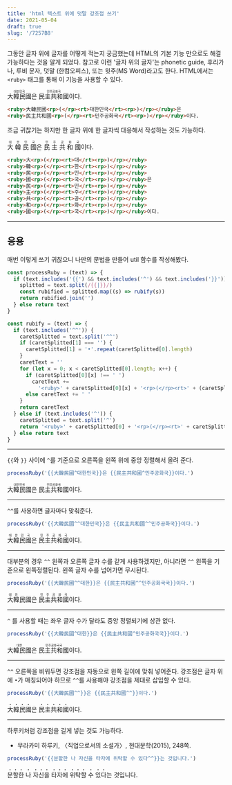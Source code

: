 ```yaml
---
title: 'html 텍스트 위에 덧말 강조점 쓰기'
date: 2021-05-04
draft: true
slug: '/7257B8'
---
```


그동안 글자 위에 글자를 어떻게 적는지 궁금했는데 HTML의 기본 기능 만으로도 해결 가능하다는 것을 알게 되었다. 참고로 이런 '글자 위의 글자'는 phonetic guide, 후리가나, 루비 문자, 덧말 (한컴오피스), 또는 윗주(MS Word)라고도 한다. HTML에서는 `<ruby>` 태그를 통해 이 기능을 사용할 수 있다.

<div>
  <ruby>大韓民國<rp>(</rp><rt>대한민국</rt><rp>)</rp></ruby>은
  <ruby>民主共和國<rp>(</rp><rt>민주공화국</rt><rp>)</rp></ruby>이다.
</div>

```html
<ruby>大韓民國<rp>(</rp><rt>대한민국</rt><rp>)</rp></ruby>은
<ruby>民主共和國<rp>(</rp><rt>민주공화국</rt><rp>)</rp></ruby>이다.
```

조금 귀찮기는 하지만 한 글자 위에 한 글자씩 대응해서 작성하는 것도 가능하다.

<div>
  <ruby>大<rp>(</rp><rt>대</rt><rp>)</rp></ruby>
  <ruby>韓<rp>(</rp><rt>한</rt><rp>)</rp></ruby>
  <ruby>民<rp>(</rp><rt>민</rt><rp>)</rp></ruby>
  <ruby>國<rp>(</rp><rt>국</rt><rp>)</rp></ruby>은
  <ruby>民<rp>(</rp><rt>민</rt><rp>)</rp></ruby>
  <ruby>主<rp>(</rp><rt>주</rt><rp>)</rp></ruby>
  <ruby>共<rp>(</rp><rt>공</rt><rp>)</rp></ruby>
  <ruby>和<rp>(</rp><rt>화</rt><rp>)</rp></ruby>
  <ruby>國<rp>(</rp><rt>국</rt><rp>)</rp></ruby>이다.
</div>

```html
<ruby>大<rp>(</rp><rt>대</rt><rp>)</rp></ruby>
<ruby>韓<rp>(</rp><rt>한</rt><rp>)</rp></ruby>
<ruby>民<rp>(</rp><rt>민</rt><rp>)</rp></ruby>
<ruby>國<rp>(</rp><rt>국</rt><rp>)</rp></ruby>은
<ruby>民<rp>(</rp><rt>민</rt><rp>)</rp></ruby>
<ruby>主<rp>(</rp><rt>주</rt><rp>)</rp></ruby>
<ruby>共<rp>(</rp><rt>공</rt><rp>)</rp></ruby>
<ruby>和<rp>(</rp><rt>화</rt><rp>)</rp></ruby>
<ruby>國<rp>(</rp><rt>국</rt><rp>)</rp></ruby>이다.
```

---

## 응용

매번 이렇게 쓰기 귀찮으니 나만의 문법을 만들어 util 함수를 작성해봤다.

```js
const processRuby = (text) => {
  if (text.includes('{{') && text.includes('^') && text.includes('}}')) {
    splitted = text.split(/{{|}}/)
    const rubified = splitted.map((s) => rubify(s))
    return rubified.join('')
  } else return text
}

const rubify = (text) => {
  if (text.includes('^^')) {
    caretSplitted = text.split('^^')
    if (caretSplitted[1] === '') {
      caretSplitted[1] = '•'.repeat(caretSplitted[0].length)
    }
    caretText = ''
    for (let x = 0; x < caretSplitted[0].length; x++) {
      if (caretSplitted[0][x] !== ' ')
        caretText +=
          '<ruby>' + caretSplitted[0][x] + '<rp>(</rp><rt>' + (caretSplitted[1][x] || '') + '</rt><rp>)</rp></ruby>'
      else caretText += ' '
    }
    return caretText
  } else if (text.includes('^')) {
    caretSplitted = text.split('^')
    return '<ruby>' + caretSplitted[0] + '<rp>(</rp><rt>' + caretSplitted[1] + '</rt><rp>)</rp></ruby>'
  } else return text
}
```

---

`{{`와 `}}` 사이에 `^`를 기준으로 오른쪽을 왼쪽 위에 중앙 정렬해서 올려 준다.

```js
processRuby('{{大韓民國^대한민국}}은 {{民主共和國^민주공화국}}이다.')
```

<div>
<ruby>大韓民國<rp>(</rp><rt>대한민국</rt><rp>)</rp></ruby>은 <ruby>民主共和國<rp>(</rp><rt>민주공화국</rt><rp>)</rp></ruby>이다.
</div>

---

`^^`를 사용하면 글자마다 맞춰준다.

```js
processRuby('{{大韓民國^^대한민국}}은 {{民主共和國^^민주공화국}}이다.')
```

<div>
<ruby>大<rp>(</rp><rt>대</rt><rp>)</rp></ruby><ruby>韓<rp>(</rp><rt>한</rt><rp>)</rp></ruby><ruby>民<rp>(</rp><rt>민</rt><rp>)</rp></ruby><ruby>國<rp>(</rp><rt>국</rt><rp>)</rp></ruby>은 <ruby>民<rp>(</rp><rt>민</rt><rp>)</rp></ruby><ruby>主<rp>(</rp><rt>주</rt><rp>)</rp></ruby><ruby>共<rp>(</rp><rt>공</rt><rp>)</rp></ruby><ruby>和<rp>(</rp><rt>화</rt><rp>)</rp></ruby><ruby>國<rp>(</rp><rt>국</rt><rp>)</rp></ruby>이다.
</div>

---

대부분의 경우 `^^` 왼쪽과 오른쪽 글자 수를 같게 사용하겠지만, 아니라면 `^^` 왼쪽을 기준으로 왼쪽정렬된다. 왼쪽 글자 수를 넘어가면 무시된다.

```js
processRuby('{{大韓民國^^대한}}은 {{民主共和國^^민주공화국국}}이다.')
```

<div>
<ruby>大<rp>(</rp><rt>대</rt><rp>)</rp></ruby><ruby>韓<rp>(</rp><rt>한</rt><rp>)</rp></ruby><ruby>民<rp>(</rp><rt></rt><rp>)</rp></ruby><ruby>國<rp>(</rp><rt></rt><rp>)</rp></ruby>은 <ruby>民<rp>(</rp><rt>민</rt><rp>)</rp></ruby><ruby>主<rp>(</rp><rt>주</rt><rp>)</rp></ruby><ruby>共<rp>(</rp><rt>공</rt><rp>)</rp></ruby><ruby>和<rp>(</rp><rt>화</rt><rp>)</rp></ruby><ruby>國<rp>(</rp><rt>국</rt><rp>)</rp></ruby>이다.
</div>

---

`^` 를 사용할 때는 좌우 글자 수가 달라도 중앙 정렬되기에 상관 없다.

```js
processRuby('{{大韓民國^대한}}은 {{民主共和國^민주공화국국}}이다.')
```

<div>
<ruby>大韓民國<rp>(</rp><rt>대한</rt><rp>)</rp></ruby>은 <ruby>民主共和國<rp>(</rp><rt>민주공화국국</rt><rp>)</rp></ruby>이다.
</div>

---

`^^` 오른쪽을 비워두면 강조점을 자동으로 왼쪽 길이에 맞춰 넣어준다. 강조점은 글자 위에 `•`가 매칭되어야 하므로 `^^`를 사용해야 강조점을 제대로 삽입할 수 있다.

```js
processRuby('{{大韓民國^^}}은 {{民主共和國^^}}이다.')
```

<div>
<ruby>大<rp>(</rp><rt>•</rt><rp>)</rp></ruby><ruby>韓<rp>(</rp><rt>•</rt><rp>)</rp></ruby><ruby>民<rp>(</rp><rt>•</rt><rp>)</rp></ruby><ruby>國<rp>(</rp><rt>•</rt><rp>)</rp></ruby>은 <ruby>民<rp>(</rp><rt>•</rt><rp>)</rp></ruby><ruby>主<rp>(</rp><rt>•</rt><rp>)</rp></ruby><ruby>共<rp>(</rp><rt>•</rt><rp>)</rp></ruby><ruby>和<rp>(</rp><rt>•</rt><rp>)</rp></ruby><ruby>國<rp>(</rp><rt>•</rt><rp>)</rp></ruby>이다.
</div>

---

하루키처럼 강조점을 길게 넣는 것도 가능하다.

- 무라카미 하루키, 〈직업으로서의 소설가〉, 현대문학(2015), 248쪽.

```js
processRuby('{{분할한 나 자신을 타자에 위탁할 수 있다^^}}는 것입니다.')
```

<quote>
<ruby>분<rp>(</rp><rt>•</rt><rp>)</rp></ruby><ruby>할<rp>(</rp><rt>•</rt><rp>)</rp></ruby><ruby>한<rp>(</rp><rt>•</rt><rp>)</rp></ruby> <ruby>나<rp>(</rp><rt>•</rt><rp>)</rp></ruby> <ruby>자<rp>(</rp><rt>•</rt><rp>)</rp></ruby><ruby>신<rp>(</rp><rt>•</rt><rp>)</rp></ruby><ruby>을<rp>(</rp><rt>•</rt><rp>)</rp></ruby> <ruby>타<rp>(</rp><rt>•</rt><rp>)</rp></ruby><ruby>자<rp>(</rp><rt>•</rt><rp>)</rp></ruby><ruby>에<rp>(</rp><rt>•</rt><rp>)</rp></ruby> <ruby>위<rp>(</rp><rt>•</rt><rp>)</rp></ruby><ruby>탁<rp>(</rp><rt>•</rt><rp>)</rp></ruby><ruby>할<rp>(</rp><rt>•</rt><rp>)</rp></ruby> <ruby>수<rp>(</rp><rt>•</rt><rp>)</rp></ruby> <ruby>있<rp>(</rp><rt>•</rt><rp>)</rp></ruby><ruby>다<rp>(</rp><rt>•</rt><rp>)</rp></ruby>는 것입니다.
</quote>
